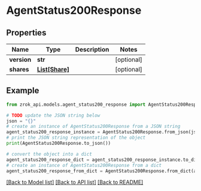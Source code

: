 # AgentStatus200Response


## Properties

Name | Type | Description | Notes
------------ | ------------- | ------------- | -------------
**version** | **str** |  | [optional] 
**shares** | [**List[Share]**](Share.md) |  | [optional] 

## Example

```python
from zrok_api.models.agent_status200_response import AgentStatus200Response

# TODO update the JSON string below
json = "{}"
# create an instance of AgentStatus200Response from a JSON string
agent_status200_response_instance = AgentStatus200Response.from_json(json)
# print the JSON string representation of the object
print(AgentStatus200Response.to_json())

# convert the object into a dict
agent_status200_response_dict = agent_status200_response_instance.to_dict()
# create an instance of AgentStatus200Response from a dict
agent_status200_response_from_dict = AgentStatus200Response.from_dict(agent_status200_response_dict)
```
[[Back to Model list]](../README.md#documentation-for-models) [[Back to API list]](../README.md#documentation-for-api-endpoints) [[Back to README]](../README.md)


